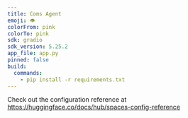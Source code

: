 ```yaml
---
title: Coms Agent
emoji: 👁
colorFrom: pink
colorTo: pink
sdk: gradio
sdk_version: 5.25.2
app_file: app.py
pinned: false
build:
  commands:
    - pip install -r requirements.txt
---
```


Check out the configuration reference at https://huggingface.co/docs/hub/spaces-config-reference
